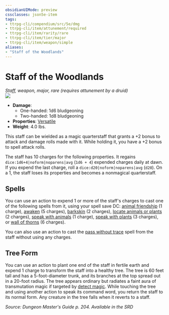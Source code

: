```yaml
---
obsidianUIMode: preview
cssclasses: json5e-item
tags:
- ttrpg-cli/compendium/src/5e/dmg
- ttrpg-cli/item/attunement/required
- ttrpg-cli/item/rarity/rare
- ttrpg-cli/item/tier/major
- ttrpg-cli/item/weapon/simple
aliases: 
- "Staff of the Woodlands"
---
```

# Staff of the Woodlands
*Staff, weapon, major, rare (requires attunement by a druid)*  
![](/3-Mechanics/CLI/Compendium/items/img/staff-of-the-woodlands.webp#right)

- **Damage**:
  - One-handed: 1d6 bludgeoning
  - Two-handed: 1d8 bludgeoning
- **Properties**: [Versatile](/3-Mechanics/CLI/Rules/item-properties.md#Versatile)
- **Weight**: 4.0 lbs.

This staff can be wielded as a magic quarterstaff that grants a +2 bonus to attack and damage rolls made with it. While holding it, you have a +2 bonus to spell attack rolls.

The staff has 10 charges for the following properties. It regains `dice:1d6+4|noform|noparens|avg` (`1d6 + 4`) expended charges daily at dawn. If you expend the last charge, roll a `dice:d20|noform|noparens|avg` (`d20`). On a 1, the staff loses its properties and becomes a nonmagical quarterstaff.

## Spells

You can use an action to expend 1 or more of the staff's charges to cast one of the following spells from it, using your spell save DC: [animal friendship](/3-Mechanics/CLI/Compendium/spells/animal-friendship.md) (1 charge), [awaken](/3-Mechanics/CLI/Compendium/spells/awaken.md) (5 charges), [barkskin](/3-Mechanics/CLI/Compendium/spells/barkskin.md) (2 charges), [locate animals or plants](/3-Mechanics/CLI/Compendium/spells/locate-animals-or-plants.md) (2 charges), [speak with animals](/3-Mechanics/CLI/Compendium/spells/speak-with-animals.md) (1 charge), [speak with plants](/3-Mechanics/CLI/Compendium/spells/speak-with-plants.md) (3 charges), or [wall of thorns](/3-Mechanics/CLI/Compendium/spells/wall-of-thorns.md) (6 charges).

You can also use an action to cast the [pass without trace](/3-Mechanics/CLI/Compendium/spells/pass-without-trace.md) spell from the staff without using any charges.

## Tree Form

You can use an action to plant one end of the staff in fertile earth and expend 1 charge to transform the staff into a healthy tree. The tree is 60 feet tall and has a 5-foot-diameter trunk, and its branches at the top spread out in a 20-foot radius. The tree appears ordinary but radiates a faint aura of transmutation magic if targeted by [detect magic](/3-Mechanics/CLI/Compendium/spells/detect-magic.md). While touching the tree and using another action to speak its command word, you return the staff to its normal form. Any creature in the tree falls when it reverts to a staff.

*Source: Dungeon Master's Guide p. 204. Available in the <span title='Systems Reference Document (5.1)'>SRD</span>*
